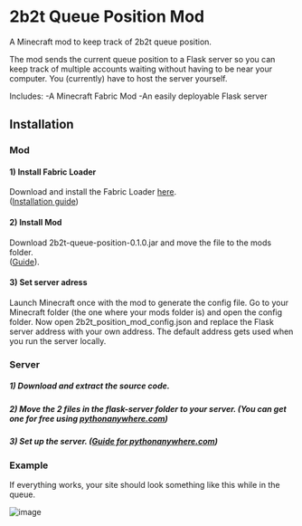 # 2b2t Queue Position Mod

A Minecraft mod to keep track of 2b2t queue position.

The mod sends the current queue position to a Flask server so you can keep track of multiple accounts waiting without having to be near your computer. You (currently) have to host the server yourself.

Includes:
-A Minecraft Fabric Mod
-An easily deployable Flask server

## Installation

### Mod

#### 1) Install Fabric Loader
Download and install the Fabric Loader [here](https://fabricmc.net/use/installer/).  
([Installation guide](https://docs.fabricmc.net/players/installing-fabric))

#### 2) Install Mod
Download 2b2t-queue-position-0.1.0.jar and move the file to the mods folder.  
([Guide](https://docs.fabricmc.net/players/installing-mods)).

#### 3) Set server adress
Launch Minecraft once with the mod to generate the config file. Go to your Minecraft folder (the one where your mods folder is) and open the config folder. Now open 2b2t_position_mod_config.json and replace the Flask server address with your own address. The default address gets used when you run the server locally.

### Server

##### 1) Download and extract the source code.
##### 2) Move the 2 files in the flask-server folder to your server. (You can get one for free using [pythonanywhere.com](https://www.pythonanywhere.com/))
##### 3) Set up the server. ([Guide for pythonanywhere.com](https://help.pythonanywhere.com/pages/Flask/))

### Example
If everything works, your site should look something like this while in the queue.

![image](https://github.com/user-attachments/assets/4ec027fd-3bd8-4db5-937b-f91e33f2c6a4)
